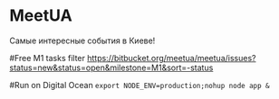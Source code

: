 # MeetUA
Самые интересные события в Киеве!

#Free M1 tasks filter
https://bitbucket.org/meetua/meetua/issues?status=new&status=open&milestone=M1&sort=-status

#Run on Digital Ocean
`export NODE_ENV=production;nohup node app &`